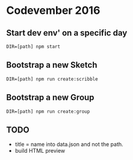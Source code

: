 # Codevember 2016

## Start dev env' on a specific day

`DIR=[path] npm start`

## Bootstrap a new Sketch

`DIR=[path] npm run create:scribble`

## Bootstrap a new Group

`DIR=[path] npm run create:group`

## TODO

- title = name into data.json and not the path.
- build HTML preview
